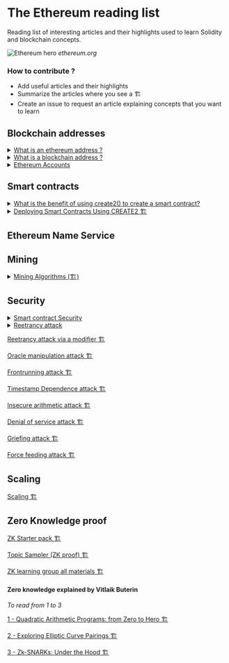 # The Ethereum reading list

Reading list of interesting articles and their highlights used to learn Solidity and blockchain concepts.

![Ethereum hero](https://ethereum.org/static/28214bb68eb5445dcb063a72535bc90c/9019e/hero.webp)
_ethereum.org_

### How to contribute ?
 - Add useful articles and their highlights
 - Summarize the articles where you see a 🏗️
 - Create an issue to request an article explaining concepts that you want to learn

## Blockchain addresses

<details>
<summary><a href="https://info.etherscan.com/what-is-an-ethereum-address/">What is an ethereum address ?</a></summary>

* There are two types of addresses in Ethereum: Externally Owned Address (EOA) and Contract Address.

* Externally Owned Address refers to an account with a public and private key pair that holds your funds : a 42-character hexadecimal address derived from the last 20 bytes of the public key controlling the account with 0x appended in front.
 
* Contract address refers to the address hosting a collection of code on the Ethereum blockchain that executes functions.

</details>

<details>
<summary><a href="https://unblock.net/what-is-a-blockchain-address/">What is a blockchain address ?</a></summary>

* When Bitcoin was first created it had the ability to send Bitcoin payments directly to IP addresses. However, Bitcoin’s developers soon realized that this could be vulnerable to man-in-the-middle attacks, so they removed the feature, and it hasn’t been restored to date.

* Once Bitcoin abandoned the Pay to IP idea the developers switched to the Pay To Public Key Hash 
 
* The format of an address (Bank account nuber, SWIFT code, postal address) doesn’t matter at all, what matters is that it serves its purpose of helping to locate a specific location – physical or virtual.  
 
* It makes no difference what algorithms you use to generate the address, how you manipulate the public key, or what the resulting address actually looks like. However, it is important to note that the method used to create an address can have implications on usability, privacy and security.
 
* Since the beginning, users of Bitcoin were perplexed when seeing Ethereum addresses, which are long hexadecimal strings beginning with 0x, like this: 0x0eb81892540747ec60f1389ec734a2c0e5f9f735.
 
* The address creation method used by Ethereum isn’t so different from Bitcoin. It begins with the private key, which uses ECDSA to create a public key, just like Bitcoin. The public key is then hashed using Keccak-256, which gives us a 32-byte string. Ethereum drops the first 12 bytes, and the 20 bytes left over yield a 40 character hexadecimal address, to which is added a 0x prefix

* There’s another critical difference with Ethereum addresses, and that’s a lack of checksum. With Ethereum there’s no protection from typing just one character wrong and having your funds gone forever.
 
* Ethereum developers are somewhat partial to the ICAP format, which is base58 and uses checksums just like Bitcoin and other cryptocurrencies. The really potentially attractive feature of the ICAP format though is that it is compatible with another existing format – the International Bank Account Number (IBAN) system. This means all the existing banking software and systems can understand and interact with these ICAP Ethereum addresses.  
</details>

<details>
<summary><a href="https://ethereum.org/en/developers/docs/accounts">Ethereum Accounts</a></summary>
 
 * Accounts can be user-controlled (Externally-owned accounts) or deployed as smart contracts (Smart Contract accounts).

 * Both can receive, hold and send ETH and tokens & Interact with deployed smart contracts

 * Key differencies
   > Externally-owned accounts
   > - Creating an account costs nothing
   > - Can initiate transactions
   > - Transactions between externally-owned accounts can only be ETH/token transfers
   > <br/>
   > Contract accounts
   > 
   > - Creating a contract has a cost because you're using network storage
   > - Can only send transactions in response to receiving a transaction
   > - Transactions from an external account to a contract account can trigger code which can execute many different actions, such as transferring tokens or even creating a new contract
 
 * Accounts have four fields :
   * **nonce :** Number of transactions sent from the account. In a contract account, this represents the number of contracts created by the account.
   * **balance :** The number of wei owned by this address.
   * **codeHash :** This hash refers to the code of an account on the Ethereum virtual machine (EVM). It cannot be changed, unlike the other account fields. For externally owned accounts, the codeHash field is the hash of an empty string.

   * **storageRoot (or storage hash):** A 256-bit hash of the root node of a Merkle Patricia trie that encodes the storage contents of the account (a mapping between 256-bit integer values), encoded into the trie as a mapping from the Keccak 256-bit hash of the 256-bit integer keys to the RLP-encoded 256-bit integer values.

 * The public key is generated from the private key using the _Elliptic Curve Digital Signature Algorithm_.
 
 * The public address for an account is built by taking the last 20 bytes of the Keccak-256 hash of the public key and adding 0x to the beginning.

 * It is possible to derive new public keys from your private key but you cannot derive a private key from public keys.

 * A contract address comes from the creator's address and the number of transactions sent from that address (the “nonce”).

</details>

## Smart contracts

<details>
<summary><a href="https://ethereum.stackexchange.com/questions/101336/what-is-the-benefit-of-using-create2-to-create-a-smart-contract">What is the benefit of using create2() to create a smart contract?</a></summary>
<br/>

_This answer from [Batın Evirgen](https://ethereum.stackexchange.com/users/70574/bat%c4%b1n-evirgen) was copy pasted directly as it's super clear and short like that._

CREATE opcode is used by default when deploying smart contracts. The deployed contract address is calculated like this.

```
keccak256(senderAddress, nonce)
```

CREATE2 opcode is introduced later and allows you to predetermine the contract address. Contract address is computed like this.

```
keccak256(0xFF, senderAddress, salt, bytecode)
```
 
`0xFF` parameter is a constant to prevent collision with CREATE opcode.

`salt` parameter is a value sender sends when deploying contract.

`bytecode` parameter is, you probably guessed it, the bytecode of the smart contract you want to deploy.

If you want to predetermine the contract address before deploying, you can simply loop through different `salt` values and select the one you like (or want).

A great example of using CREATE2 can be seen here. [Application of CREATE2 opcode](https://www.reddit.com/r/ethdev/comments/a43tzv/example_of_how_to_use_the_new_create2_opcode_in/ebdeu00/)

Edit: Creating a contract with new keyword requires you to know the contract's source code. After creating a contract with new keyword, it will return the created contract's address.

This also uses CREATE opcode behind to create the contract.

</details>


<details>
<summary><a href="https://ethereum.org/en/developers/docs/consensus-mechanisms/pow/mining-algorithms/">Deploying Smart Contracts Using CREATE2 🏗️</a></summary>
<br>
TODO
</details>


## Ethereum Name Service

## Mining

<details>
<summary><a href="https://ethereum.org/en/developers/docs/consensus-mechanisms/pow/mining-algorithms/">Mining Algorithms (🏗️)</a></summary>
<br>
TODO
</details>

## Security

<details>
<summary><a href="https://ethereum.org/en/developers/docs/smart-contracts/security/">Smart contract Security</a></summary>

Also inspired from this really good article [Protect Your Solidity Smart Contracts From Reentrancy Attacks](https://medium.com/coinmonks/protect-your-solidity-smart-contracts-from-reentrancy-attacks-9972c3af7c21)

 * An audit is no longer sufficient as the only security consideration. Security starts before you write your first line of smart contract code, security starts with proper design and development processes.

 * Follow the development process [describe here](https://ethereum.org/en/developers/docs/smart-contracts/security/#smart-contract-development-process)
 
 * Beware of attacks detailed in the following articles 👇

 * You can use security tools such as Slither, Mythril, Securify ... Double check [the list in the article](https://ethereum.org/en/developers/docs/smart-contracts/security/#smart-contract-security) to find the one that fits your needs.
</details>

<details>
<summary><a href="https://consensys.github.io/smart-contract-best-practices/attacks/reentrancy/">Reetrancy attack</a></summary>

  * A reentrancy attack occurs when a function makes an external call to another untrusted contract and this untrusted contract makes a recursive call back to the original function in an attempt to drain funds.

  * Reentrancy on a Single Function 
 
    * The first version of this bug to be noticed involved functions that could be called repeatedly, before the first invocation of the function was finished.

```solidity
// INSECURE
mapping (address => uint) private userBalances;

function withdrawBalance() public {
    uint amountToWithdraw = userBalances[msg.sender];
    (bool success, ) = msg.sender.call.value(amountToWithdraw)(""); // At this point, the caller's code is executed, and can call withdrawBalance again
    require(success);
    userBalances[msg.sender] = 0;
}

// SECURE : Make sure you don't call an external function until you've done all the internal work you need to do:
mapping (address => uint) private userBalances;

function withdrawBalance() public {
    uint amountToWithdraw = userBalances[msg.sender];
    userBalances[msg.sender] = 0;
    (bool success, ) = msg.sender.call.value(amountToWithdraw)(""); // The user's balance is already 0, so future invocations won't withdraw anything
    require(success);
}
```

  * Cross-function Reentrancy

    * Attack possible when a vulnerable function shares state with another function that has a desirable effect for the attacker.


```solidity
// Here withdraw() calls the attacker’s fallback() function same as with the single function reentrancy attack.
// The difference is the fallback() function makes a call to transfer instead of recursively calling withdraw().
// Because the balance has not been set to 0 before this call, the transfer function can transfer a balance that has already been spent.

function transfer(address to, uint amount) external {
    if (balances[msg.sender] >= amount) {
        balances[to] += amount;
        balances[msg.sender] -= amount;
    }
}
function withdraw() external {
    uint256 amount = balances[msg.sender];
    require(msg.sender.call.value(amount)());
    balances[msg.sender] = 0;
}
```
 
  * Prevent reentrancy attacks
 
    * Finishing all internal work (ie. state changes) first, and only then calling the external function.
 
    * Avoid calling functions which call external functions.
 
    * When it's possible for you, it's considered safer to use send() and transfer() instead of call() because they are limited to 2,300 gas.

    * Use the Checks-effects-interactions pattern
    >This pattern defines the order in which you should structure your functions.
    >
    >First perform any checks, which are normally assert and require statements, at the beginning of the function.
    >
    >If the checks pass, the function should then resolve all the effects to the state of the contract.
    >
    >Only after all state changes are resolved should the function interact with other contracts. By calling external functions last, even if an attacker makes a recursive call to the original function they cannot abuse the state of the contract.
 
  * Mutex
 
    * In more complex situations such as protecting against cross-function reentrancy attacks it may be necessary to use a mutex.

    * A mutex places a lock on the contract state. Only the owner of the lock can modify the state.
 
    * OpenZeppelin has it’s own mutex implementation you can use called ReentrancyGuard. [Please check the documentation here.](https://docs.openzeppelin.com/contracts/4.x/api/security#ReentrancyGuard)
 
</details>

[Reetrancy attack via a modifier 🏗️](https://medium.com/valixconsulting/solidity-smart-contract-security-by-example-03-reentrancy-via-modifier-fba6b1d8ff81)

[Oracle manipulation attack 🏗️](https://consensys.github.io/smart-contract-best-practices/attacks/oracle-manipulation/)

[Frontrunning attack 🏗️](https://consensys.github.io/smart-contract-best-practices/attacks/frontrunning/)

[Timestamp Dependence attack 🏗️](https://consensys.github.io/smart-contract-best-practices/attacks/timestamp-dependence/)

[Insecure arithmetic attack 🏗️](https://consensys.github.io/smart-contract-best-practices/attacks/insecure-arithmetic/)

[Denial of service attack 🏗️](https://consensys.github.io/smart-contract-best-practices/attacks/denial-of-service/)

[Griefing attack 🏗️](https://consensys.github.io/smart-contract-best-practices/attacks/griefing/)

[Force feeding attack 🏗️](https://consensys.github.io/smart-contract-best-practices/attacks/force-feeding/)

## Scaling

[Scaling 🏗️](https://ethereum.org/en/developers/docs/scaling/)

## Zero Knowledge proof

[ZK Starter pack 🏗️](https://ethresear.ch/t/zero-knowledge-proofs-starter-pack/4519)

[Topic Sampler (ZK proof) 🏗️](https://0xparc.notion.site/Pre-program-Topic-Sampler-46456f891dc541a7a780c79f8ced463c)

[ZK learning group all materials 🏗️](https://0xparc.notion.site/ZK-Learning-Group-1-All-Materials-0e35a14a11894c0895f84a1642c429ad)

#### Zero knowledge explained by Vitlaik Buterin

_To read from 1 to 3_

[1 - Quadratic Arithmetic Programs: from Zero to Hero 🏗️](https://medium.com/@VitalikButerin/quadratic-arithmetic-programs-from-zero-to-hero-f6d558cea649)

[2 - Exploring Elliptic Curve Pairings 🏗️](https://medium.com/@VitalikButerin/exploring-elliptic-curve-pairings-c73c1864e627)

[3 - Zk-SNARKs: Under the Hood 🏗️](https://medium.com/@VitalikButerin/zk-snarks-under-the-hood-b33151a013f6)
